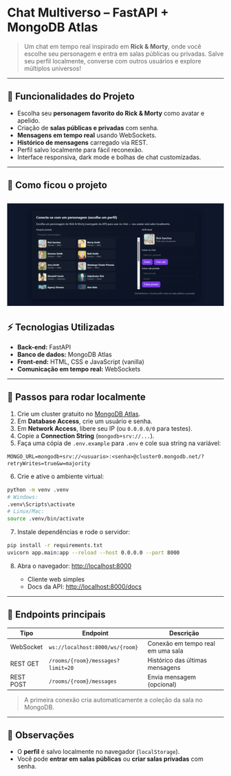 # Chat Multiverso – FastAPI + MongoDB Atlas

> Um chat em tempo real inspirado em **Rick & Morty**, onde você escolhe seu personagem e entra em salas públicas ou privadas. Salve seu perfil localmente, converse com outros usuários e explore múltiplos universos!

---

## 🌟 Funcionalidades do Projeto

* Escolha seu **personagem favorito do Rick & Morty** como avatar e apelido.
* Criação de **salas públicas e privadas** com senha.
* **Mensagens em tempo real** usando WebSockets.
* **Histórico de mensagens** carregado via REST.
* Perfil salvo localmente para fácil reconexão.
* Interface responsiva, dark mode e bolhas de chat customizadas.

---

## 📸 Como ficou o projeto

![Chat Multiverso Rick & Morty](./screenshot.png)
---

## ⚡ Tecnologias Utilizadas

* **Back-end:** FastAPI
* **Banco de dados:** MongoDB Atlas
* **Front-end:** HTML, CSS e JavaScript (vanilla)
* **Comunicação em tempo real:** WebSockets

---

## 🚀 Passos para rodar localmente

1. Crie um cluster gratuito no [MongoDB Atlas](https://cloud.mongodb.com).
2. Em **Database Access**, crie um usuário e senha.
3. Em **Network Access**, libere seu IP (ou `0.0.0.0/0` para testes).
4. Copie a **Connection String** (`mongodb+srv://...`).
5. Faça uma cópia de `.env.example` para `.env` e cole sua string na variável:

```env
MONGO_URL=mongodb+srv://<usuario>:<senha>@cluster0.mongodb.net/?retryWrites=true&w=majority
```

6. Crie e ative o ambiente virtual:

```bash
python -m venv .venv
# Windows:
.venv\Scripts\activate
# Linux/Mac:
source .venv/bin/activate
```

7. Instale dependências e rode o servidor:

```bash
pip install -r requirements.txt
uvicorn app.main:app --reload --host 0.0.0.0 --port 8000
```

8. Abra o navegador: [http://localhost:8000](http://localhost:8000)

   * Cliente web simples
   * Docs da API: [http://localhost:8000/docs](http://localhost:8000/docs)

---

## 🔗 Endpoints principais

| Tipo      | Endpoint                          | Descrição                         |
| --------- | --------------------------------- | --------------------------------- |
| WebSocket | `ws://localhost:8000/ws/{room}`   | Conexão em tempo real em uma sala |
| REST GET  | `/rooms/{room}/messages?limit=20` | Histórico das últimas mensagens   |
| REST POST | `/rooms/{room}/messages`          | Envia mensagem (opcional)         |

> A primeira conexão cria automaticamente a coleção da sala no MongoDB.

---

## 📝 Observações

* O **perfil** é salvo localmente no navegador (`localStorage`).
* Você pode **entrar em salas públicas** ou **criar salas privadas** com senha.
